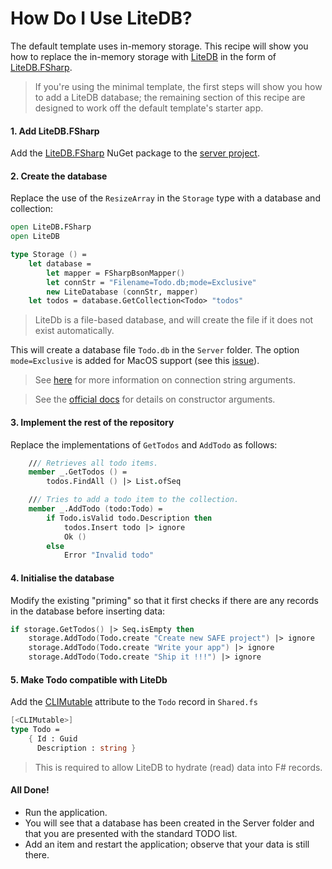 # How Do I Use LiteDB?
The default template uses in-memory storage. This recipe will show you how to replace the in-memory storage with [LiteDB](https://github.com/mbdavid/LiteDB) in the form of [LiteDB.FSharp](https://github.com/Zaid-Ajaj/LiteDB.FSharp).

> If you're using the minimal template, the first steps will show you how to add a LiteDB database; the remaining section of this recipe are designed to work off the default template's starter app.

#### 1. Add LiteDB.FSharp
Add the [LiteDB.FSharp](https://www.nuget.org/packages/LiteDB.FSharp/) NuGet package to the [server project](./../package-management/add-nuget-package-to-server.md).

#### 2. Create the database
Replace the use of the `ResizeArray` in the `Storage` type with a database and collection:

```fsharp
open LiteDB.FSharp
open LiteDB

type Storage () =
    let database =
        let mapper = FSharpBsonMapper()
        let connStr = "Filename=Todo.db;mode=Exclusive"
        new LiteDatabase (connStr, mapper)
    let todos = database.GetCollection<Todo> "todos"
```

> LiteDb is a file-based database, and will create the file if it does not exist automatically.

This will create a database file `Todo.db` in the `Server` folder. The option `mode=Exclusive` is added for MacOS support (see this [issue](https://github.com/mbdavid/LiteDB/issues/787)).

> See [here](https://www.litedb.org/docs/connection-string/) for more information on connection string arguments.

> See the [official docs](https://www.litedb.org/docs) for details on constructor arguments.

#### 3. Implement the rest of the repository
Replace the implementations of `GetTodos` and `AddTodo` as follows:

```fsharp
    /// Retrieves all todo items.
    member _.GetTodos () =
        todos.FindAll () |> List.ofSeq

    /// Tries to add a todo item to the collection.
    member _.AddTodo (todo:Todo) =
        if Todo.isValid todo.Description then
            todos.Insert todo |> ignore
            Ok ()
        else
            Error "Invalid todo"
```

#### 4. Initialise the database
Modify the existing "priming" so that it first checks if there are any records in the database before inserting data:

```fsharp
if storage.GetTodos() |> Seq.isEmpty then
    storage.AddTodo(Todo.create "Create new SAFE project") |> ignore
    storage.AddTodo(Todo.create "Write your app") |> ignore
    storage.AddTodo(Todo.create "Ship it !!!") |> ignore
```

#### 5. Make Todo compatible with LiteDb
Add the [CLIMutable](https://github.com/MicrosoftDocs/visualfsharpdocs/blob/master/docs/conceptual/core.climutableattribute-class-%5Bfsharp%5D.md) attribute to the `Todo` record in `Shared.fs`

```fsharp
[<CLIMutable>]
type Todo =
    { Id : Guid
      Description : string }
```

> This is required to allow LiteDB to hydrate (read) data into F# records.

#### All Done!
* Run the application.
* You will see that a database has been created in the Server folder and that you are presented with the standard TODO list.
* Add an item and restart the application; observe that your data is still there.